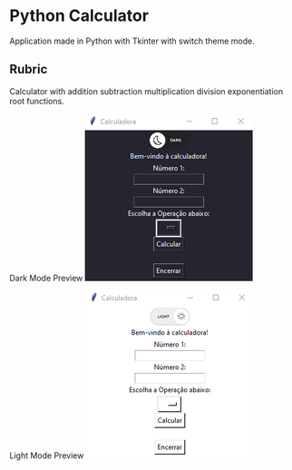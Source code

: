 # Python Calculator

Application made in Python with Tkinter with switch theme mode.

## Rubric 

Calculator with addition subtraction multiplication division exponentiation root functions.

Dark Mode Preview
![](darkmodepreview.png)

Light Mode Preview
![](lightmodepreview.png)